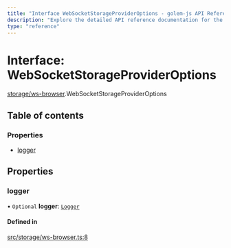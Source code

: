 ```yaml
---
title: "Interface WebSocketStorageProviderOptions - golem-js API Reference"
description: "Explore the detailed API reference documentation for the Interface WebSocketStorageProviderOptions within the golem-js SDK for the Golem Network."
type: "reference"
---
```

# Interface: WebSocketStorageProviderOptions

[storage/ws-browser](../modules/storage_ws_browser).WebSocketStorageProviderOptions

## Table of contents

### Properties

- [logger](storage_ws_browser.WebSocketStorageProviderOptions#logger)

## Properties

### logger

• `Optional` **logger**: [`Logger`](utils_logger_logger.Logger)

#### Defined in

[src/storage/ws-browser.ts:8](https://github.com/golemfactory/golem-js/blob/f88d138/src/storage/ws-browser.ts#L8)
